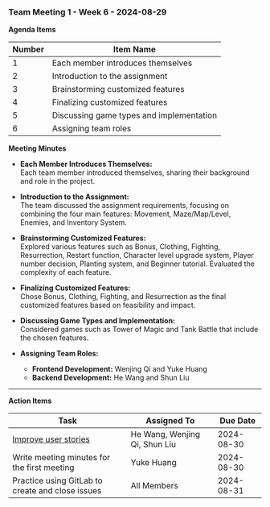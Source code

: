 ### Team Meeting 1 - Week 6 - 2024-08-29

**Agenda Items**

| Number | Item Name                                |
|--------|------------------------------------------|
| 1      | Each member introduces themselves         |
| 2      | Introduction to the assignment            |
| 3      | Brainstorming customized features         |
| 4      | Finalizing customized features            |
| 5      | Discussing game types and implementation  |
| 6      | Assigning team roles                      |

**Meeting Minutes**

- **Each Member Introduces Themselves:**  
  Each team member introduced themselves, sharing their background and role in the project.

- **Introduction to the Assignment:**  
  The team discussed the assignment requirements, focusing on combining the four main features: Movement, Maze/Map/Level, Enemies, and Inventory System.

- **Brainstorming Customized Features:**  
  Explored various features such as Bonus, Clothing, Fighting, Resurrection, Restart function, Character level upgrade system, Player number decision, Planting system, and Beginner tutorial. Evaluated the complexity of each feature.

- **Finalizing Customized Features:**  
  Chose Bonus, Clothing, Fighting, and Resurrection as the final customized features based on feasibility and impact.

- **Discussing Game Types and Implementation:**  
  Considered games such as Tower of Magic and Tank Battle that include the chosen features.

- **Assigning Team Roles:**  
  - **Frontend Development:** Wenjing Qi and Yuke Huang
  - **Backend Development:** He Wang and Shun Liu

---

**Action Items**

| Task                                         | Assigned To   | Due Date   |
|----------------------------------------------|---------------|------------|
| [Improve user stories](../Activity-1-User-Stories.md)                   | He Wang,  Wenjing Qi, Shun Liu  | 2024-08-30 |
| Write meeting minutes for the first meeting       | Yuke Huang | 2024-08-30 |
| Practice using GitLab to create and close issues | All Members | 2024-08-31 |


